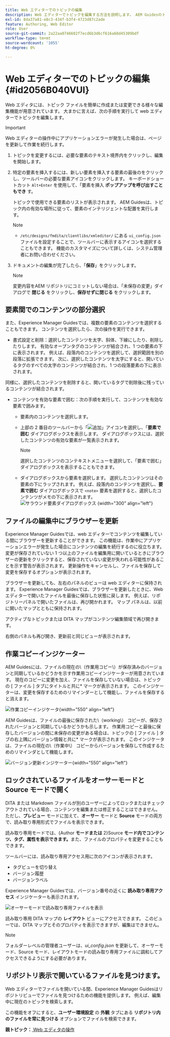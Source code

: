 ```yaml
---
title: Web エディターでのトピックの編集
description: Web エディターでトピックを編集する方法を説明します。 AEM Guidesのトピックファイルを変更するための様々な編集機能について説明します。
exl-id: 8da37a81-e8c3-434f-b3f4-4723d87c2ade
feature: Authoring, Web Editor
role: User
source-git-commit: 2a22aa0746602f7ecd6b3d6cf616a68d45309bdf
workflow-type: tm+mt
source-wordcount: '1055'
ht-degree: 0%

---
```


# Web エディターでのトピックの編集 {#id2056B040VUI}

Web エディタには、トピック ファイルを簡単に作成または変更できる様々な編集機能が用意されています。 大まかに言えば、次の手順を実行して web エディターでトピックを編集します。

>[!IMPORTANT]
>
> Web エディターの操作中にアプリケーションエラーが発生した場合は、ページを更新して作業を続行します。

1. トピックを変更するには、必要な要素のテキスト境界内をクリックし、編集を開始します。

1. 特定の要素を挿入するには、新しい要素を挿入する要素の最後のをクリックし、ツールバーの必要な要素アイコンをクリックします。 キーボードショートカット `Alt+Enter` を使用して、「要素を挿入 **ポップアップを呼び出すこともでき** す。

   トピックで使用できる要素のリストが表示されます。 AEM Guidesは、トピック内の有効な場所に従って、要素のインテリジェントな配置を実行します。

   >[!NOTE]
   >
   > - `/etc/designs/fmdita/clientlibs/xmleditor/` にある `ui_config.json` ファイルを設定することで、ツールバーに表示するアイコンを選択することもできます。 機能のカスタマイズについて詳しくは、システム管理者にお問い合わせください。

1. ドキュメントの編集が完了したら、「**保存**」をクリックします。

   >[!NOTE]
   >
   > 変更内容をAEM リポジトリにコミットしない場合は、「未保存の変更」ダイアログで **閉じる** をクリックし、**保存せずに閉じる** をクリックします。


## 要素間でのコンテンツの部分選択

また、Experience Manager Guidesでは、複数の要素のコンテンツを選択することもできます。 コンテンツを選択したら、次の操作を実行できます。

- 書式設定と削除：選択したコンテンツを太字、斜体、下線にしたり、削除したりします。 有効なオープンタグのコンテンツが結合され、1 つの要素の下に表示されます。 例えば、段落内のコンテンツを選択して、選択範囲を別の段落に拡張できます。 次に、選択したコンテンツを太字にすると、開いているタグのすべての太字のコンテンツが結合され、1 つの段落要素の下に表示されます。

同様に、選択したコンテンツを削除すると、開いているタグで削除後に残っているコンテンツが結合されます。

- コンテンツを有効な要素で囲む：次の手順を実行して、コンテンツを有効な要素で囲みます。

   - 要素内のコンテンツを選択します。
   - 上部の 2 番目のツールバーから「![ 追加 ](images/Add_icon.svg)」アイコンを選択し、「**要素で囲む** ダイアログボックスを表示します。 ダイアログボックスには、選択したコンテンツの有効な要素が一覧表示されます。
     >[!NOTE]
     >
     > 選択したコンテンツのコンテキストメニューを選択して、「要素で囲む」 ダイアログボックスを表示することもできます。

   - ダイアログボックスから要素を選択します。 選択したコンテンツはその要素の下にラップされます。 例えば、段落内のコンテンツを選択し、**要素で囲む** ダイアログボックスで `<note>` 要素を選択すると、選択したコンテンツがメモの下に表示されます。\
     ![ サラウンド要素ダイアログボックス ](./images/surround-element.png) {width="300" align="left"}

## ファイルの編集中にブラウザーを更新

Experience Manager Guidesでは、web エディターでコンテンツを編集している間にブラウザーを更新することができます。 この機能は、作業中にアプリケーションエラーが発生した場合にコンテンツの編集を続行するのに役立ちます。 変更が保存されていない 1 つ以上のファイルを編集用に開いているときにブラウザーの更新をクリックすると、保存されていない変更が失われる可能性があることを示す警告が表示されます。 更新操作をキャンセルし、ファイルを保存して変更を保存するオプションが表示されます。

ブラウザーを更新しても、左右のパネルのビューは web エディターに保持されます。 Experience Manager Guidesでは、ブラウザーを更新したときに、Web エディターで開いたファイルを最後に保存した状態に戻します。 例えば、リポジトリーパネルで開いたファイルは、再び開かれます。 マップ パネルは、以前に開いたマップとともに保持されます。

アクティブなトピックまたは DITA マップがコンテンツ編集領域で再び開きます。

右側のパネルも再び開き、更新前と同じビューが表示されます。

## 作業コピーインジケーター

AEM Guidesには、ファイルの現在の\（作業用コピー\）が保存済みのバージョンと同期しているかどうかを示す作業用コピーインジケーターが用意されています。 現在のコピーに変更を加え、ファイルを保存していない場合は、トピックの [ ファイル ] タブにタイトルと共に\* マークが表示されます。 このインジケーターは、変更を保存するためのリマインダーとして機能し、ファイルを保存すると消えます。

![ 作業コピーインジケータ ](images/working-copy-text-update-indicator.png){width="550" align="left"}

AEM Guidesは、ファイルの最後に保存された\（working\） コピーが、保存されたバージョンと同期しているかどうかも示します。 作業用コピーと最後に保存したバージョンの間に未保存の変更がある場合は、トピックの [ ファイル ] タブの右上隅にバージョン情報と共に\* マークが表示されます。 このインジケータは、ファイルの現在の\（作業中\） コピーからバージョンを保存して作成するためのリマインダとして機能します。

![ バージョン更新インジケーター ](images/version-update-indicator.png){width="550" align="left"}


## ロックされているファイルをオーサーモードとSource モードで開く

DITA または Markdown ファイルが別のユーザーによってロックまたはチェックアウトされている場合、コンテンツを編集または修正することはできません。 ただし、**プレビュー** モードに加えて、**オーサー** モードと **Source** モードの両方で、読み取り専用形式でファイルを表示できます。

読み取り専用モードでは、{Author **モードまたは** 2}Source **モード内でコンテンツ、タグ、属性を表示できます。**&#x200B;また、ファイルのプロパティを変更することもできます。

ツールバーには、読み取り専用アクセス用に次のアイコンが表示されます。

- タグビューを切り替え
- バージョン履歴
- バージョンラベル

Experience Manager Guidesでは、バージョン番号の近くに **読み取り専用アクセス** インジケーターも表示されます。

![ オーサーモードで読み取り専用ファイルを表示 ](images/locked-file-editor.png)

読み取り専用 DITA マップの **レイアウト** ビューにアクセスできます。 このビューでは、DITA マップとそのプロパティを表示できますが、編集はできません。

>[!NOTE]
>
> フォルダーレベルの管理者ユーザーは、*ui_config.json* を更新して、オーサーモード、Source モード、レイアウトモードの読み取り専用ファイルに調和してアクセスできるようにする必要があります。

## リポジトリ表示で開いているファイルを見つけます。

Web エディターでファイルを開いている間、Experience Manager Guidesはリポジトリビューでファイルを見つけるための機能を提供します。 例えば、編集中に現在のトピックを検索します。

この機能をオフにすると、**ユーザー環境設定** の **外観** タブにある **リポジトリ内のファイルを常に見つける** オプションでファイルを検索できます。


**親トピック：**[ Web エディタの操作 ](web-editor.md)
